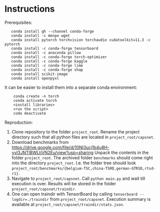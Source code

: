 # Instructions

Prerequisites:

```
   conda install gh --channel conda-forge
   conda install -c menpo wget
   conda install pytorch torchvision torchaudio cudatoolkit=11.3 -c pytorch
   conda install -c conda-forge tensorboard
   conda install -c anaconda pillow
   conda install -c conda-forge torch-optimizer
   conda install -c conda-forge kaggle
   conda install -c conda-forge lime
   conda install -c conda-forge shap
   conda install scikit-image
   conda install openpyxl
```
   
It can be easier to install them into a separate
conda environment: 

```
    conda create -n torch
    conda activate torch
    <install libraries>
    <run the script>
    coda deactivate 
```
    
Reproduction:

1. Clone repository to the folder `project_root`. 
Rename the project directory such that all python 
files are located in `project_root/capsnet`.
2. Download benchmarks from  
https://drive.google.com/file/d/10Nl3ucj1b4u8H-yvl3JNTIBWLtiVN2Eu/view?usp=sharing
Unpack the contents in the folder `project_root`. 
The archived folder `benchmarks` should come right into
the directory `project_root`. I.e. the folder tree should look 
`project_root/benchmarks/{belgium-TSC,china-TSRD,german-GTRSD,rtsd-r1}`.
3. Navigate to `project_root/capsnet`. Call `python main.py` and wait till
execution is over. Results will be stored in the folder 
`project_root/capsnet/traindir`.
4. One can open traindir with TensorBoard by
calling `tensorboard --logdir=./traindir`
from `project_root/capsnet`. Execution summary
is available at `project_root/capsnet/traindir/stats.json`.


